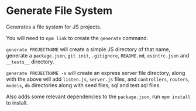 # Generate File System

Generates a file system for JS projects.

You will need to `npm link` to create the `generate` command.

`generate PROJECTNAME` will create a simple JS directory of that name, generate a `package.json`, `git init`, `.gitignore`, `README.md`, `esintrc.json` and `__tests__` directory.

`generate PROJECTNAME -s` will create an express server file directory, along with the above will add `listen.js`, `server.js` files, and `controllers`, `routers`, `models`, `db` directories along with seed files, sql and test.sql files.

Also adds some relevant dependencies to the `package.json`, run `npm install` to install.
